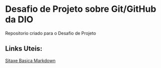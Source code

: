 # Desafio de Projeto sobre Git/GitHub da DIO
Repositorio criado para o Desafio de Projeto

## Links Uteis:
[Sitaxe Basica Markdown](https://www.markdownguide.org/basic-syntax/)
